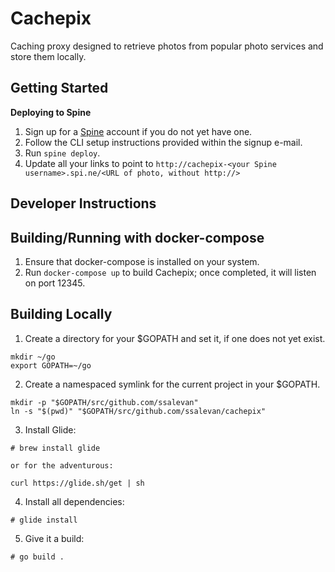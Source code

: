 Cachepix
========

Caching proxy designed to retrieve photos from popular photo services and store
them locally.

Getting Started
---------------

**Deploying to Spine**

1. Sign up for a [Spine](https://spi.ne) account if you do not yet have one.
2. Follow the CLI setup instructions provided within the signup e-mail.
3. Run ```spine deploy```.
4. Update all your links to point to ```http://cachepix-<your Spine username>.spi.ne/<URL of photo, without http://>```

Developer Instructions
----------------------

Building/Running with docker-compose
------------------------------------

1. Ensure that docker-compose is installed on your system.
2. Run ```docker-compose up``` to build Cachepix; once completed, it will listen on port 12345.

Building Locally
----------------

1. Create a directory for your $GOPATH and set it, if one does not yet exist.

```
mkdir ~/go
export GOPATH=~/go
```

2. Create a namespaced symlink for the current project in your $GOPATH.

```
mkdir -p "$GOPATH/src/github.com/ssalevan"
ln -s "$(pwd)" "$GOPATH/src/github.com/ssalevan/cachepix"
```

3. Install Glide:

```
# brew install glide

or for the adventurous:

curl https://glide.sh/get | sh
```

4. Install all dependencies:

```
# glide install
```

5. Give it a build:

```
# go build .
```
